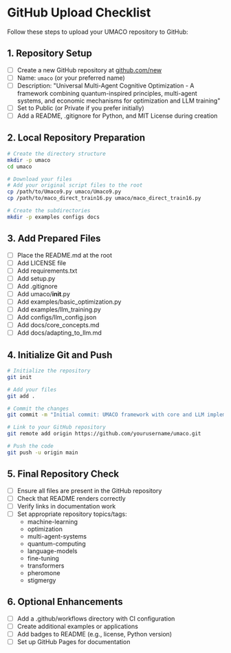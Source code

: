 # GitHub Upload Checklist

Follow these steps to upload your UMACO repository to GitHub:

## 1. Repository Setup

- [ ] Create a new GitHub repository at [github.com/new](https://github.com/new)
- [ ] Name: `umaco` (or your preferred name)
- [ ] Description: "Universal Multi-Agent Cognitive Optimization - A framework combining quantum-inspired principles, multi-agent systems, and economic mechanisms for optimization and LLM training"
- [ ] Set to Public (or Private if you prefer initially)
- [ ] Add a README, .gitignore for Python, and MIT License during creation

## 2. Local Repository Preparation

```bash
# Create the directory structure
mkdir -p umaco
cd umaco

# Download your files
# Add your original script files to the root
cp /path/to/Umaco9.py umaco/Umaco9.py
cp /path/to/maco_direct_train16.py umaco/maco_direct_train16.py

# Create the subdirectories
mkdir -p examples configs docs
```

## 3. Add Prepared Files

- [ ] Place the README.md at the root
- [ ] Add LICENSE file
- [ ] Add requirements.txt
- [ ] Add setup.py
- [ ] Add .gitignore
- [ ] Add umaco/__init__.py
- [ ] Add examples/basic_optimization.py
- [ ] Add examples/llm_training.py
- [ ] Add configs/llm_config.json
- [ ] Add docs/core_concepts.md
- [ ] Add docs/adapting_to_llm.md

## 4. Initialize Git and Push

```bash
# Initialize the repository
git init

# Add your files
git add .

# Commit the changes
git commit -m "Initial commit: UMACO framework with core and LLM implementations"

# Link to your GitHub repository
git remote add origin https://github.com/yourusername/umaco.git

# Push the code
git push -u origin main
```

## 5. Final Repository Check

- [ ] Ensure all files are present in the GitHub repository
- [ ] Check that README renders correctly
- [ ] Verify links in documentation work
- [ ] Set appropriate repository topics/tags:
  - machine-learning
  - optimization
  - multi-agent-systems
  - quantum-computing
  - language-models
  - fine-tuning
  - transformers
  - pheromone
  - stigmergy

## 6. Optional Enhancements

- [ ] Add a .github/workflows directory with CI configuration
- [ ] Create additional examples or applications
- [ ] Add badges to README (e.g., license, Python version)
- [ ] Set up GitHub Pages for documentation
